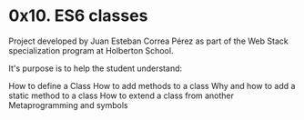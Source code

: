 # 0x10. ES6 classes

Project developed by Juan Esteban Correa Pérez as part of the Web Stack specialization program at Holberton School.

It's purpose is to help the student understand:

How to define a Class
How to add methods to a class
Why and how to add a static method to a class
How to extend a class from another
Metaprogramming and symbols
